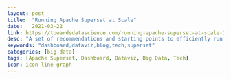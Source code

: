 ```yaml
---
layout: post
title:  "Running Apache Superset at Scale"
date:   2021-03-22
link: https://towardsdatascience.com/running-apache-superset-at-scale-1539e3945093
desc: "A set of recommendations and starting points to efficiently run Superset at scale."
keywords: "dashboard,dataviz,blog,tech,superset"
categories: [big-data]
tags: [Apache Superset, Dashboard, Dataviz, Big Data, Tech]
icon: icon-line-graph
---
```

